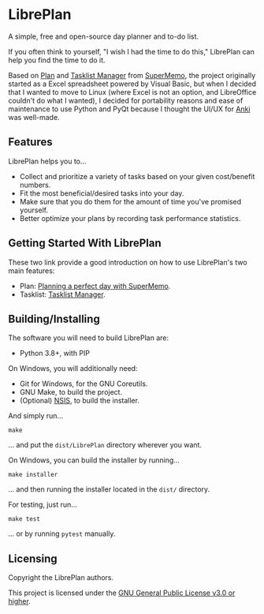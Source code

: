 # LibrePlan

A simple, free and open-source day planner and to-do list.

If you often think to yourself, "I wish I had the time to do this," LibrePlan can help you find the time to do it.

Based on [Plan](https://help.supermemo.org/wiki/Plan) and [Tasklist Manager](https://help.supermemo.org/wiki/Tasklist_manager) from [SuperMemo](https://www.supermemo.com), the project originally started as a Excel spreadsheet powered by Visual Basic, but when I decided that I wanted to move to Linux (where Excel is not an option, and LibreOffice couldn't do what I wanted), I decided for portability reasons and ease of maintenance to use Python and PyQt because I thought the UI/UX for [Anki](https://github.com/ankitects/anki/) was well-made.

## Features

LibrePlan helps you to...

- Collect and prioritize a variety of tasks based on your given cost/benefit numbers.
- Fit the most beneficial/desired tasks into your day.
- Make sure that you do them for the amount of time you've promised yourself.
- Better optimize your plans by recording task performance statistics.

## Getting Started With LibrePlan

These two link provide a good introduction on how to use LibrePlan's two main features:

- Plan: [Planning a perfect day with SuperMemo](https://youtu.be/nuftJuUFSbY).
- Tasklist: [Tasklist Manager](https://help.supermemo.org/wiki/Tasklist_manager).

## Building/Installing

The software you will need to build LibrePlan are:

- Python 3.8+, with PIP

On Windows, you will additionally need:

- Git for Windows, for the GNU Coreutils.
- GNU Make, to build the project.
- (Optional) [NSIS](https://nsis.sourceforce.com), to build the installer.

And simply run...

```shell
make
```

... and put the `dist/LibrePlan` directory wherever you want.

On Windows, you can build the installer by running...

```shell
make installer
```

... and then running the installer located in the `dist/` directory.

For testing, just run...

```shell
make test
```

... or by running `pytest` manually.

## Licensing

Copyright the LibrePlan authors.

This project is licensed under the [GNU General Public License v3.0 or higher](LICENSE).
